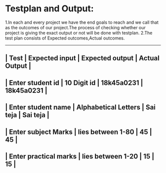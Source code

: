 # Testplan and Output:
1.In each and every project we have the end goals to reach and we call that as the outcomes of our project.The process of checking whether our project is giving the exact output or not will be done with testplan.
2.The test plan consists of Expected outcomes,Actual outcomes.

----------------------------------------------------------------------------------
| Test                  | Expected input       | Expected output | Actual Output |
----------------------------------------------------------------------------------
| Enter student id      | 10 Digit id          | 18k45a0231      | 18k45a0231    |
----------------------------------------------------------------------------------
| Enter student name    | Alphabetical Letters | Sai teja        | Sai teja      |
----------------------------------------------------------------------------------
| Enter subject Marks   | lies between 1-80    | 45              | 45            | 
----------------------------------------------------------------------------------
| Enter practical marks | lies between 1-20    | 15              | 15            | 
----------------------------------------------------------------------------------




